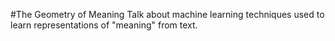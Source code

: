 #The Geometry of Meaning
Talk about machine learning techniques used to learn representations of "meaning" from text. 
